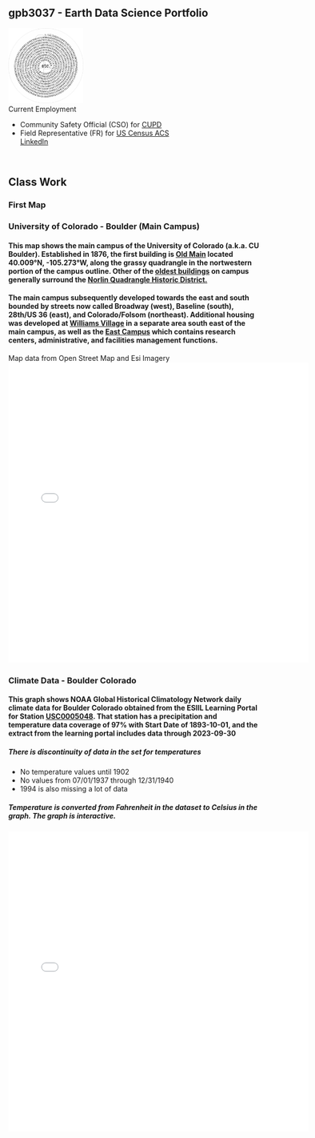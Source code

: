 ## gpb3037 - Earth Data Science Portfolio
<img src="img/gpb-pi-777wm.jpg" alt="piFspiral" height="150" >
<div>
Current Employment
  <ul>
    <li>Community Safety Official (CSO) for <a href="https://www.colorado.edu/police/" target="_blank">CUPD</a></li>
    <li>Field Representative (FR) for <a href="https://www.census.gov/programs-surveys/acs/" target="_blank">US Census ACS</a></li>
    <a href="https://www.linkedin.com/in/gpaulbailey/" target="_blank">LinkedIn</a>
  </ul>
​​​​​​​​​​​​​​​​</div>

## Class Work
### First Map
### University of Colorado - Boulder (Main Campus)
#### This map shows the main campus of the University of Colorado (a.k.a. CU Boulder).  Established in 1876, the first building is <a href="https://www.colorado.edu/coloradan/2018/03/30/then-and-now-old-main">Old Main</a> located 40.009°N, -105.273°W, along the grassy quadrangle in the nortwestern portion of the campus outline.  Other of the <a href="https://www.colorado.edu/masterplan/history/cu-boulders-oldest-buildings">oldest buildings</a> on campus generally surround the <a href="https://www.historycolorado.org/location/norlin-quadrangle-historic-district">Norlin Quadrangle Historic District.</a>
#### The main campus subsequently developed towards the east and south bounded by streets now called Broadway (west), Baseline (south), 28th/US 36 (east), and Colorado/Folsom (northeast).  Additional housing was developed at <a href="https://www.colorado.edu/living/housing/williams-village-services-and-resources">Williams Village</a> in a separate area south east of the main campus, as well as the <a href="https://www.colorado.edu/map?id=336#!ct/83261,68796,68797,68838,68840,68841,68843,69772?s/?mc/40.01066710475513,-105.2466823399738?z/16?lvl/0?share">East Campus</a> which contains research centers, administrative, and facilities management functions.
Map data from Open Street Map and Esi Imagery
<embed type="text/html" src="CGPTUniversity_of_colorado_map.html" width="600" height="600">

### Climate Data - Boulder Colorado
#### This graph shows NOAA Global Historical Climatology Network daily climate data for Boulder Colorado obtained from the ESIIL Learning Portal for Station <a href="https://www.ncdc.noaa.gov/cdo-web/datasets/GHCND/stations/GHCND:USC00050848/detail">USC0005048</a>. That station has a precipitation and temperature data coverage of 97% with Start Date of 1893-10-01, and the extract from the learning portal includes data through 2023-09-30
##### There is discontinuity of data in the set for temperatures
* No temperature values until 1902
* No values from 07/01/1937 through 12/31/1940  
* 1994 is also missing a lot of data 
##### Temperature is converted from Fahrenheit in the dataset to Celsius in the graph.  The graph is interactive.
<embed type="text/html" src="posts/02-climate/BCOMEANTEMP2.html" width="600" height="600">
